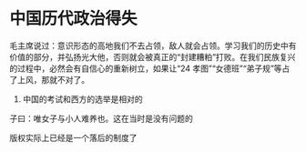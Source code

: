 # 中国历代政治得失

<!--
ID: d8c35237-adbf-48ac-8ccd-9df753c178df
Status: draft
Date: 2019-06-15T13:44:29
Modified: 2020-05-16T11:01:57
wp_id: 19
-->

毛主席说过：意识形态的高地我们不去占领，敌人就会占领。学习我们的历史中有价值的部分，并弘扬光大他，否则就会被真正的“封建糟粕”打败。在我们民族复兴的过程中，必然会有自信心的重新树立，如果让“24 孝图”“女德班”“弟子规”等占了上风，那就不对了。

1. 中国的考试和西方的选举是相对的

子曰：唯女子与小人难养也。这在当时是没有问题的

版权实际上已经是一个落后的制度了